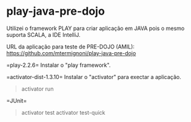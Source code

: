 # play-java-pre-dojo

Utilizei o framework PLAY para criar aplicação em JAVA pois o mesmo suporta SCALA, a IDE IntelliJ.

URL da aplicação para teste de PRE-DOJO (AMIL):
https://github.com/mtermignoni/play-java-pre-dojo

=play-2.2.6=
Instalar o "play framework".

=activator-dist-1.3.10=
Instalar o "activator" para exectar a aplicação.
>activator run

=JUnit=
>activator test
>activator test-quick
